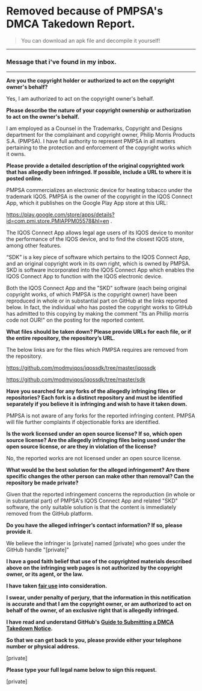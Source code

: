 # Removed because of PMPSA's DMCA Takedown Report.
> You can download an apk file and decompile it yourself! 

---
### Message that i've found in my inbox.
---
**Are you the copyright holder or authorized to act on the copyright owner's behalf?**

Yes, I am authorized to act on the copyright owner's behalf.

**Please describe the nature of your copyright ownership or authorization to act on the owner's behalf.**

I am employed as a Counsel in the Trademarks, Copyright and Designs department for the complainant and copyright owner, Philip Morris Products S.A. (PMPSA). I have full authority to represent PMPSA in all matters pertaining to the protection and enforcement of the copyright works which it owns.

**Please provide a detailed description of the original copyrighted work that has allegedly been infringed. If possible, include a URL to where it is posted online.**

PMPSA commercializes an electronic device for heating tobacco under the trademark IQOS. PMPSA is the owner of the copyright in the IQOS Connect App, which it publishes on the Google Play App store at this URL:

https://play.google.com/store/apps/details?id=com.pmi.store.PMIAPPM05578&hl=en .

The IQOS Connect App allows legal age users of its IQOS device to monitor the performance of the IQOS device, and to find the closest IQOS store, among other features.

“SDK” is a key piece of software which pertains to the IQOS Connect App, and an original copyright work in its own right, which is owned by PMPSA. SKD is software incorporated into the IQOS Connect App which enables the IQOS Connect App to function with the IQOS electronic device.

Both the IQOS Connect App and the "SKD" software (each being original copyright works, of which PMPSA is the copyright owner) have been reproduced in whole or in substantial part on GitHub at the links reported below. In fact, the individual who has posted the copyright works to GitHub has admitted to this copying by making the comment "Its an Phillip morris code not OUR!" on the posting for the reported content.

**What files should be taken down? Please provide URLs for each file, or if the entire repository, the repository’s URL.**

The below links are for the files which PMPSA requires are removed from the repository.

https://github.com/modmyiqos/iqossdk/tree/master/iqossdk

https://github.com/modmyiqos/iqossdk/tree/master/sdk

**Have you searched for any forks of the allegedly infringing files or repositories? Each fork is a distinct repository and must be identified separately if you believe it is infringing and wish to have it taken down.**

PMPSA is not aware of any forks for the reported infringing content. PMPSA will file further complaints if objectionable forks are identified.

**Is the work licensed under an open source license? If so, which open source license? Are the allegedly infringing files being used under the open source license, or are they in violation of the license?**

No, the reported works are not licensed under an open source license.

**What would be the best solution for the alleged infringement? Are there specific changes the other person can make other than removal? Can the repository be made private?**

Given that the reported infringement concerns the reproduction (in whole or in substantial part) of PMPSA's IQOS Connect App and related "SKD" software, the only suitable solution is that the content is immediately removed from the GitHub platform.

**Do you have the alleged infringer’s contact information? If so, please provide it.**

We believe the infringer is [private] named [private] who goes under the GitHub handle "[private]"

**I have a good faith belief that use of the copyrighted materials described above on the infringing web pages is not authorized by the copyright owner, or its agent, or the law.**

**I have taken <a href="https://www.lumendatabase.org/topics/22">fair use</a> into consideration.**

**I swear, under penalty of perjury, that the information in this notification is accurate and that I am the copyright owner, or am authorized to act on behalf of the owner, of an exclusive right that is allegedly infringed.**

**I have read and understand GitHub's <a href="https://help.github.com/articles/guide-to-submitting-a-dmca-takedown-notice/">Guide to Submitting a DMCA Takedown Notice</a>.**

**So that we can get back to you, please provide either your telephone number or physical address.**

[private]

**Please type your full legal name below to sign this request.**

[private]
